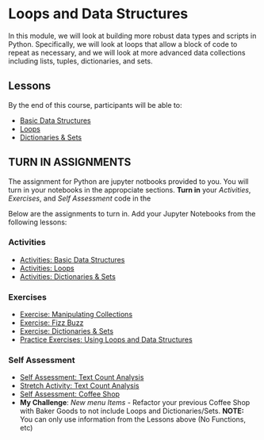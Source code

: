 # Loops and Data Structures
In this module, we will look at building more robust data types and scripts in Python. Specifically, we will look at loops that allow a block of code to repeat as necessary, and we will look at more advanced data collections including lists, tuples, dictionaries, and sets.

## Lessons
By the end of this course, participants will be able to:

- [Basic Data Structures]()
- [Loops]()
- [Dictionaries & Sets](​)

## TURN IN ASSIGNMENTS
The assignment for Python are jupyter notbooks provided to you. You will turn in your notebooks in the appropciate sections. **Turn in** your  *Activities*, *Exercises*, and *Self Assessment* code in the 

Below are the assignments to turn in. Add your Jupyter Notebooks from the following lessons:

### Activities
- [Activities: Basic Data Structures](https://academy.engagelms.com/mod/page/view.php?id=147337)
- ​[Activities: Loops](https://academy.engagelms.com/mod/page/view.php?id=147340)
- [Activities: Dictionaries & Sets](https://academy.engagelms.com/mod/page/view.php?id=147343)


### Exercises
- [Exercise: Manipulating Collections](https://academy.engagelms.com/mod/page/view.php?id=147338)
- ​[Exercise: Fizz Buzz](https://academy.engagelms.com/mod/page/view.php?id=147341)
- [Exercise: Dictionaries & Sets](https://academy.engagelms.com/mod/page/view.php?id=147344)
- [Practice Exercises: Using Loops and Data Structures](https://academy.engagelms.com/mod/page/view.php?id=147346)

### Self Assessment
- [Self Assessment: Text Count Analysis](https://academy.engagelms.com/mod/page/view.php?id=147346)
- [Stretch Activity: Text Count Analysis](https://academy.engagelms.com/mod/page/view.php?id=147349)
- [Self Assessment: Coffee Shop](https://academy.engagelms.com/mod/page/view.php?id=147331)
- **My Challenge**: *New menu Items* - Refactor your previous Coffee Shop with Baker Goods to not include Loops and Dictionaries/Sets. **NOTE:** You can only use information from the Lessons above (No Functions, etc)